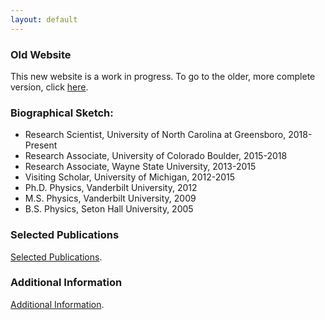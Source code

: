 ```yaml
---
layout: default
---
```



### Old Website

This new website is a work in progress.
To go to the older, more complete version, click [here](old_version).



### Biographical Sketch:

- Research Scientist, University of North Carolina at Greensboro, 2018-Present
- Research Associate, University of Colorado Boulder, 2015-2018
- Research Associate, Wayne State University, 2013-2015
- Visiting Scholar, University of Michigan, 2012-2015
- Ph.D. Physics, Vanderbilt University, 2012
- M.S. Physics, Vanderbilt University, 2009
- B.S. Physics, Seton Hall University, 2005



### Selected Publications

[Selected Publications](selected_publications.html).

### Additional Information

[Additional Information](additional_information.html).


